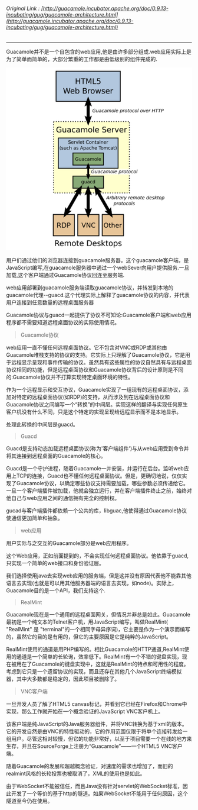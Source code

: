 ###### Original Link : [http://guacamole.incubator.apache.org/doc/0.9.13-incubating/gug/guacamole-architecture.html](http://guacamole.incubator.apache.org/doc/0.9.13-incubating/gug/guacamole-architecture.html)

---

Guacamole并不是一个自包含的web应用,他是由许多部分组成.web应用实际上是为了简单而简单的，大部分繁重的工作都是由低级别的组件完成的.

![](/assets/import.png)

用户们通过他们的浏览器连接到guacamole服务器。这个guacamole客户端，是JavaScript编写,在guacamole服务器中通过一个webSever向用户提供服务.一旦加载,这个客户端通过Guacamole协议回连至服务端.

web应用部署到guacamole服务端读取guacamole协议，并转发到本地的guacamole代理--guacd.这个代理实际上解释了guacamole协议的内容，并代表用户连接到任意数量的远程桌面服务器

Guacamole协议与guacd一起提供了协议不可知论:Guacamole客户端和web应用程序都不需要知道远程桌面协议的实际使用情况。

> Guacamole协议

web应用一直不懂任何远程桌面协议。它不包含对VNC或RDP或其他由Guacamole堆栈支持的协议的支持。它实际上只理解了Guacamole协议，它是用于远程显示呈现和事件传输的协议。虽然具有这些属性的协议自然具有与远程桌面协议相同的功能，但是远程桌面协议和Guacamole协议背后的设计原则是不同的:Guacamole协议并不打算实现特定桌面环境的特性。

作为一个远程显示和交互协议，Guacamole实现了一组现有的远程桌面协议，添加对特定的远程桌面协议\(如RDP\)的支持，从而涉及到在远程桌面协议和Guacamole协议之间编写一个“转换”的中间层。实现这样的翻译与实现任何原生客户机没有什么不同，只是这个特定的实现呈现给远程显示而不是本地显示。

处理此转换的中间层是guacd。

> Guacd

Guacd是支持动态加载远程桌面协议\(称为'客户端组件'\)与从web应用受到命令并将其连接到远程桌面的Guacamole的核心。

Guacd是一个守护进程，随着Guacamole一并安装，并运行在后台。监听web应用上TCP的连接，Guacd也不懂任何远程桌面协议。但是，更确切地说，仅仅实现了Guacamole协议，以确定哪些协议支持需要加载，哪些参数必须传递给它。一旦一个客户端插件被加载，他就会独立运行，并在客户端插件终止之前，始终对他自己与web应用之间的通信拥有完全的控制权。

gucad与客户端插件都依赖一个公共的库，libguac,他使得通过Guacamole协议使通信更加简单和抽象。

> web应用

用户实际与之交互的Guacamole部分是web应用程序。

这个Web应用，正如前面提到的，不会实现任何远程桌面协议。他依靠于guacd,只实现一个简单的web接口和身份验证层。

我们选择使用java去实现web应用的服务端，但是这并没有原因代表他不能靠其他语言去实现\(也就是可以用其他服务器端的语言去实现，如node\)。实际上，Guacamole目的是一个API，我们支持这个.

> RealMint

Guacamole现在是一个通用的远程桌面网关，但情况并非总是如此。Guacamole最初是一个纯文本的Telnet客户机，用JavaScript编写，叫做RealMint\( "RealMint" 是 "terminal"的一个相同字母异序词\)，它主要是作为一个演示而编写的，虽然它的目的是有用的，但它的主要原因是它是纯粹的JavaScript。

RealMint使用的通道是用PHP编写的。相比Guacamole的HTTP通道,RealMint使用的通道是一个简单的长轮询，效率低下。RealMint有一个不错的键盘实现，现在被用在了Guacamole的键盘实现中，这就是RealMint的特点和可用性的程度。考虑到它只是一个遗留协议的实现，而且还存在其他几个JavaScript终端模拟器，其中大多数都是稳定的，因此项目被删除了。

> VNC客户端

一旦开发人员了解了HTML5 canvas标记，并看到它已经在Firefox和Chrome中实现，那么工作就开始在一个概念验证的JavaScript VNC客户机上。

该客户端是纯JavaScript的Java服务器组件，并将VNC转换为基于xml的版本。它的开发自然是由VNC的特性驱动的，它的作用范围仅限于将单个连接转发给一组用户。尽管这相对较慢，但它的功能非常好，以至于项目需要一个在线的地方来生存，并且在SourceForge上注册为“Guacamole”——一个HTML5 VNC客户端。

随着Guacamole的发展和超越概念验证，对速度的需求也增加了，而旧的realmint风格的长轮投票也被取消了，XML的使用也是如此。

由于WebSocket不能被信任，而且Java没有针对servlet的WebSocket标准，因此开发了一个等价的基于http的隧道。如果WebSocket不能用于任何原因，这个隧道至今仍在使用。

